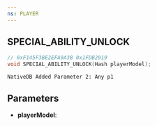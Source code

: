 ```yaml
---
ns: PLAYER
---
```

## SPECIAL_ABILITY_UNLOCK

```c
// 0xF145F3BE2EFA9A3B 0x1FDB2919
void SPECIAL_ABILITY_UNLOCK(Hash playerModel);
```

```
NativeDB Added Parameter 2: Any p1
```

## Parameters
* **playerModel**: 

